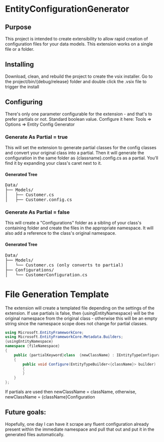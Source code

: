 # EntityConfigurationGenerator

## Purpose
This project is intended to create extensibility to allow rapid creation of configuration files for your data models.
This extension works on a single file or a folder.

## Installing
Download, clean, and rebuild the project to create the vsix installer. 
Go to the project/bin/{debug/release} folder and double click the .vsix file to trigger the install

## Configuring
There's only one parameter configurable for the extension - and that's to prefer partials or not. Standard boolean value. 
Configure it here:
Tools => Options => Entity Config Generator

### Generate As Partial = true
This will set the extension to generate partial classes for the config classes and convert your original class into a partial.
Then it will generate the configuration in the same folder as {classname}.config.cs as a partial. 
You'll find it by expanding your class's caret next to it.
#### Generated Tree
<pre>
Data/
├── Models/
│   ├── Customer.cs
│   ├── Customer.config.cs
</pre>
### Generate As Partial = false
This will create a "Configurations" folder as a sibling of your class's containing folder and create the files in the appropriate namespace.
It will also add a reference to the class's original namespace.
#### Generated Tree
<pre>
Data/
├── Models/
│   └── Customer.cs (only converts to partial)
├── Configurations/
│   └── CustomerConfiguration.cs
</pre>


# File Generation Template
The extension will create a templated file depending on the settings of the extension. 
If use partials is false, then {usingEntityNamespace} will be the original namespace from the original class - 
otherwise this will be an empty string since the namespace scope does not change for partial classes.

```cs
using Microsoft.EntityFrameworkCore;
using Microsoft.EntityFrameworkCore.Metadata.Builders;
{usingEntityNamespace}
namespace {fileNamespace}
{
	public {partialKeyword}class  {newClassName} : IEntityTypeConfiguration<{className}>
	{
		public void Configure(EntityTypeBuilder<{className}> builder)
		{
		}
	}
};
```
If partials are used then newClassName = className, otherwise, newClassName = {className}Configuration


## Future goals:
Hopefully, one day I can have it scrape any fluent configuration already present within the immediate namespace and pull that out and put it 
in the generated files automatically.
